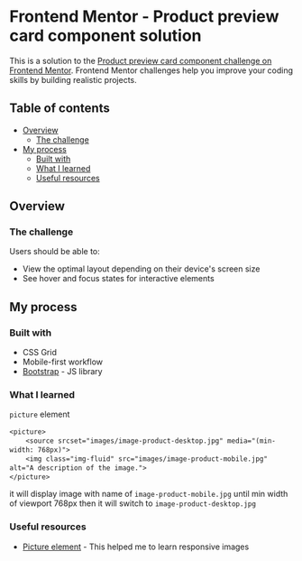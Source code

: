 # Frontend Mentor - Product preview card component solution

This is a solution to the [Product preview card component challenge on Frontend Mentor](https://www.frontendmentor.io/challenges/product-preview-card-component-GO7UmttRfa). Frontend Mentor challenges help you improve your coding skills by building realistic projects. 

## Table of contents

- [Overview](#overview)
  - [The challenge](#the-challenge)
- [My process](#my-process)
  - [Built with](#built-with)
  - [What I learned](#what-i-learned)
  - [Useful resources](#useful-resources)

## Overview

### The challenge

Users should be able to:

- View the optimal layout depending on their device's screen size
- See hover and focus states for interactive elements

## My process

### Built with

- CSS Grid
- Mobile-first workflow
- [Bootstrap](https://getbootstrap.com/) - JS library

### What I learned

```picture``` element

```
<picture>
    <source srcset="images/image-product-desktop.jpg" media="(min-width: 768px)">
    <img class="img-fluid" src="images/image-product-mobile.jpg" alt="A description of the image.">
</picture>
```

it will display image with name of ```image-product-mobile.jpg``` until min width of viewport 768px
then it will switch to ```image-product-desktop.jpg```

### Useful resources

- [Picture element](https://web.dev/learn/design/picture-element/) - This helped me to learn responsive images
